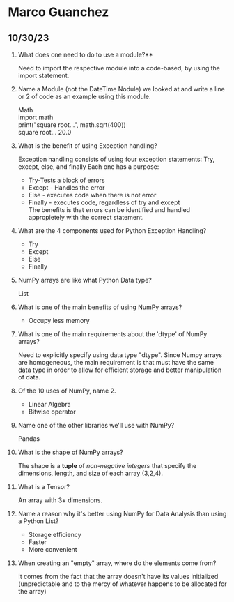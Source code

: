 # **Marco Guanchez**
## 10/30/23

1. What does one need to do to use a module?**
   
   Need to import the respective module into a code-based, by using the import statement. 

2. Name a Module (not the DateTime Nodule) we looked at and write a line or 2 of code as an example using this module.

    Math  
    import math  
    print("square root...", math.sqrt(400))  
    square root... 20.0

3. What is the benefit of using Exception handling?

    Exception handling consists of using four exception statements: Try, except, else, and finally
    Each one has a purpose:
    * Try-Tests a block of errors
    * Except - Handles the error
    * Else - executes code when there is not error
    * Finally - executes code, regardless of try and except  
    The benefits is that errors can be identified and handled appropietely with the correct statement. 


4. What are the 4 components used for Python Exception Handling? 
   * Try
   * Except
   * Else
   * Finally

5. NumPy arrays are like what Python Data type? 

    List

6. What is one of the main benefits of using NumPy arrays?

    * Occupy less memory
  
7. What is one of the main requirements about the 'dtype' of NumPy arrays? 
   
   Need to explicitly specify using data type "dtype".
   Since Numpy arrays are homogeneous, the main requirement is that must have the same data type in order to allow for efficient storage and better manipulation of data. 


8. Of the 10 uses of NumPy, name 2.

    * Linear Algebra
    * Bitwise operator

9. Name one of the other libraries we'll use with NumPy?
    
    Pandas

10. What is the shape of NumPy arrays?

    The shape is a **tuple** of _non-negative integers_ that specify the dimensions, length, and size of each array (3,2,4).
11. What is a Tensor?

    An array with 3+ dimensions.

12. Name a reason why it's better using NumPy for Data Analysis than using a Python List?
    * Storage efficiency
    * Faster
    * More convenient

13. When creating an "empty" array, where do the elements come from? 

    It comes from the fact that the array doesn't have its values initialized (unpredictable and to the mercy of whatever happens to be allocated for the array)




